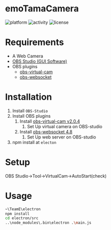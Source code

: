 # emoTamaCamera

<!-- ![build](https://img.shields.io/badge/build-pass-green.svg?style=flat) -->
<!-- ![version](https://img.shields.io/badge/version-v1.0-blue.svg?style=flat) -->
![platform](https://img.shields.io/badge/platform-win-lightgrey.svg?style=flat)
![activity](https://img.shields.io/badge/activity-under_development-red.svg?style=flat)
![license](https://img.shields.io/badge/license-MIT-blue.svg?style=flat)

# Requirements
- A Web Camera
- [OBS Studio (GUI Software)](https://obsproject.com/ja/download)
- OBS plugins
    - [obs-virtual-cam](https://github.com/CatxFish/obs-virtual-cam/releases)
    - [obs-websocket](https://github.com/Palakis/obs-websocket/releases)

# Installation
1. Install `OBS-Studio`
1. Install OBS plugins
    1. Install [obs-virtual-cam v2.0.4](https://github.com/CatxFish/obs-virtual-cam/releases)
        1. Set Up virtual camera on OBS-studio
    1. Install [obs-websocket 4.8](https://github.com/Palakis/obs-websocket/releases)
        1. Set Up web server on OBS-studio
1. npm install at `electon`


# Setup
OBS Studio->Tool->VirtualCam->AutoStart(check)

# Usage
```bash
~\TeamE\electron
npm install
cd electron/src
..\node_modules\.bin\electron .\main.js

